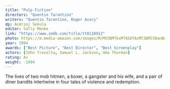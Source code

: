 ```yaml
---
title: "Pulp Fiction"
directors: "Quentin Tarantino"
writers: "Quentin Tarantino, Roger Avary"
dp: Andrzej Sekula
editor: Sally Menke
link: "https://www.imdb.com/title/tt0110912"
photo: https://m.media-amazon.com/images/M/MV5BMTkxMTA5OTAzMl5BMl5BanBnXkFtZTgwNjA5MDc3NjE@._V1_FMjpg_UX1010_.jpg
year: 1994
awards: ["Best Picture", "Best Director", "Best Screenplay"]
actors: [John Travolta, Samuel L. Jackson, Uma Thurman]
rating: A+
weight: -1994
---
```

The lives of two mob hitmen, a boxer, a gangster and his wife, and a pair of diner bandits intertwine in four tales of violence and redemption.